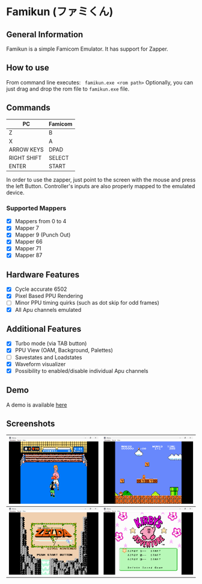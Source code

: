 # Famikun (ファミくん)

## General Information

Famikun is a simple Famicom Emulator. It has support for Zapper.

## How to use

From command line executes:
`` 
famikun.exe <rom path>
``
Optionally, you can just drag and drop the rom file to ```famikun.exe``` file.

## Commands

| PC | Famicom |
|----------|----------|
| Z   | B     |
| X    | A     |
| ARROW KEYS   | DPAD     |
| RIGHT SHIFT   | SELECT     |
| ENTER   | START     |

In order to use the zapper, just point to the screen with the mouse and press the left Button.
Controller's inputs are also properly mapped to the emulated device.

### Supported Mappers

- [X] Mappers from 0 to 4
- [X] Mapper 7
- [X] Mapper 9 (Punch Out)
- [X] Mapper 66
- [X] Mapper 71
- [X] Mapper 87

## Hardware Features

- [X] Cycle accurate 6502
- [X] Pixel Based PPU Rendering
- [ ] Minor PPU timing quirks (such as dot skip for odd frames)
- [X] All Apu channels emulated

## Additional Features

- [x] Turbo mode (via TAB button)
- [x] PPU View (OAM, Background, Palettes)
- [ ] Savestates and Loadstates
- [X] Waveform visualizer
- [X] Possibility to enabled/disable individual Apu channels

## Demo

A demo is available [here](https://yughias.github.io/pages/famikun/emulator.html)

## Screenshots

| ![screenshot 1](data/imgs/screenshot_1.png) | ![screenshot 2](data/imgs/screenshot_2.png) |
| -------------------------------------------- | ----------------------------------------------------- |
| ![screenshot 3](data/imgs/screenshot_3.png) |![screenshot 4](data/imgs/screenshot_4.png) |
